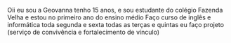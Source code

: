 Oii eu sou a Geovanna tenho 15 anos, e sou estudante do colégio Fazenda Velha e estou no primeiro ano do ensino médio 
Faço curso de inglês e informática toda segunda e sexta 
todas as terças e quintas eu faço projeto (serviço de convivência e fortalecimento de vínculo)
